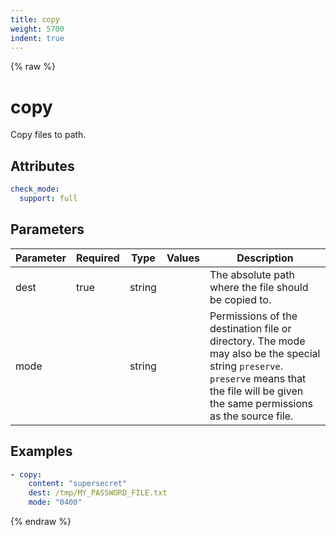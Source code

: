 ```yaml
---
title: copy
weight: 5700
indent: true
---
```


{% raw %}
# copy

Copy files to path.

## Attributes

```yaml
check_mode:
  support: full
```

## Parameters

| Parameter | Required | Type   | Values | Description                                                                                                                                                                                 |
|-----------|----------|--------|--------|---------------------------------------------------------------------------------------------------------------------------------------------------------------------------------------------|
| dest      | true     | string |        | The absolute path where the file should be copied to.                                                                                                                                       |
| mode      |          | string |        | Permissions of the destination file or directory. The mode may also be the special string `preserve`. `preserve` means that the file will be given the same permissions as the source file. |

## Examples

```yaml
- copy:
    content: "supersecret"
    dest: /tmp/MY_PASSWORD_FILE.txt
    mode: "0400"
```

{% endraw %}